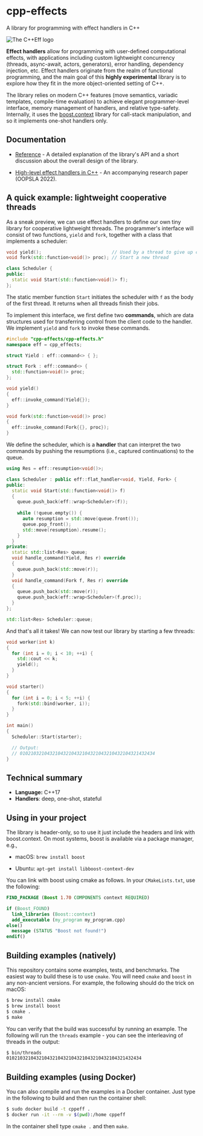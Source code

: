 # cpp-effects
A library for programming with effect handlers in C++

![The C++Eff logo](doc/img/logo-250.png)

**Effect handlers** allow for programming with user-defined computational effects, with applications including custom lightweight concurrency (threads, async-await, actors, generators), error handling, dependency injection, etc. Effect handlers originate from the realm of functional programming, and the main goal of this **highly experimental** library is to explore how they fit in the more object-oriented setting of C++.

The library relies on modern C++ features (move semantics, variadic templates, compile-time evaluation) to achieve elegant programmer-level interface, memory management of handlers, and relative type-safety. Internally, it uses the [boost.context](https://www.boost.org/doc/libs/1_74_0/libs/context/doc/html/index.html) library for call-stack manipulation, and so it implements one-shot handlers only.

## Documentation

- [Reference](doc/refman.md) - A detailed explanation of the library's API and a short discussion about the overall design of the library.

- [High-level effect handlers in C++](https://dl.acm.org/doi/pdf/10.1145/3563445) - An accompanying research paper (OOPSLA 2022).

## A quick example: lightweight cooperative threads

As a sneak preview, we can use effect handlers to define our own tiny library for cooperative lightweight threads. The programmer's interface will consist of two functions, `yield` and `fork`, together with a class that implements a scheduler: 

```cpp
void yield();                          // Used by a thread to give up control
void fork(std::function<void()> proc); // Start a new thread

class Scheduler {
public:
  static void Start(std::function<void()> f);
};
```

The static member function `Start` initiates the scheduler with `f` as the body of the first thread. It returns when all threads finish their jobs.

To implement this interface, we first define two **commands**, which are data structures used for transferring control from the client code to the handler. We implement `yield` and `fork` to invoke these commands.

```cpp
#include "cpp-effects/cpp-effects.h"
namespace eff = cpp_effects;

struct Yield : eff::command<> { };

struct Fork : eff::command<> {
  std::function<void()> proc;
};

void yield()
{
  eff::invoke_command(Yield{});
}

void fork(std::function<void()> proc)
{
  eff::invoke_command(Fork{{}, proc});
}
```

We define the scheduler, which is a **handler** that can interpret the two commands by pushing the resumptions (i.e., captured continuations) to the queue.

```cpp
using Res = eff::resumption<void()>;

class Scheduler : public eff::flat_handler<void, Yield, Fork> {
public:
  static void Start(std::function<void()> f)
  {
    queue.push_back(eff::wrap<Scheduler>(f));
    
    while (!queue.empty()) {
      auto resumption = std::move(queue.front());
      queue.pop_front();
      std::move(resumption).resume();
    }
  }
private:
  static std::list<Res> queue;
  void handle_command(Yield, Res r) override
  {
    queue.push_back(std::move(r));
  }
  void handle_command(Fork f, Res r) override
  {
    queue.push_back(std::move(r));
    queue.push_back(eff::wrap<Scheduler>(f.proc));
  }
};

std::list<Res> Scheduler::queue;

```

And that's all it takes! We can now test our library by starting a few threads:

```cpp
void worker(int k)
{
  for (int i = 0; i < 10; ++i) {
    std::cout << k;
    yield();
  }
}

void starter()
{
  for (int i = 0; i < 5; ++i) {
    fork(std::bind(worker, i));
  }
}

int main()
{
  Scheduler::Start(starter);

  // Output:
  // 01021032104321043210432104321043210432104321432434
}
```

## Technical summary

- **Language:** C++17
- **Handlers**: deep, one-shot, stateful

## Using in your project

The library is header-only, so to use it just include the headers and link with boost.context. On most systems, boost is available via a package manager, e.g.,

- macOS: `brew install boost`

- Ubuntu: `apt-get install libboost-context-dev`

You can link with boost using cmake as follows. In your `CMakeLists.txt`, use the following:

```cmake
FIND_PACKAGE (Boost 1.70 COMPONENTS context REQUIRED)

if (Boost_FOUND)
  link_libraries (Boost::context)
  add_executable (my_program my_program.cpp)
else()
  message (STATUS "Boost not found!")
endif()

```

## Building examples (natively)


This repository contains some examples, tests, and benchmarks. The easiest way to build these is to use `cmake`. You will need `cmake` and `boost` in any non-ancient versions. For example, the following should do the trick on macOS:

```bash
$ brew install cmake
$ brew install boost
$ cmake .
$ make
```

You can verify that the build was successful by running an example. The following will run the `threads` example - you can see the interleaving of threads in the output:

```bash
$ bin/threads
01021032104321043210432104321043210432104321432434
```

## Building examples (using Docker)

You can also compile and run the examples in a Docker container. Just type in the following to build and then run the container shell:

```bash
$ sudo docker build -t cppeff .
$ docker run -it --rm -v $(pwd):/home cppeff
```

In the container shell type `cmake .` and then `make`.
